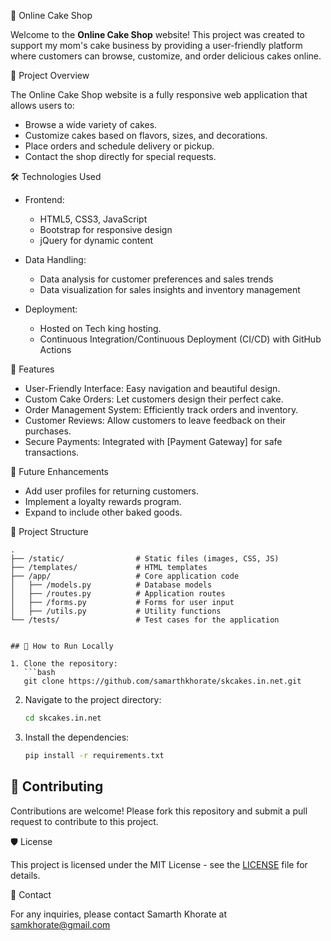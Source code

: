  🍰 Online Cake Shop

Welcome to the **Online Cake Shop** website! This project was created to support my mom's cake business by providing a user-friendly platform where customers can browse, customize, and order delicious cakes online.

🎂 Project Overview

The Online Cake Shop website is a fully responsive web application that allows users to:

- Browse a wide variety of cakes.
- Customize cakes based on flavors, sizes, and decorations.
- Place orders and schedule delivery or pickup.
- Contact the shop directly for special requests.

 🛠️ Technologies Used

- Frontend:
  - HTML5, CSS3, JavaScript
  - Bootstrap for responsive design
  - jQuery for dynamic content

- Data Handling:
  - Data analysis for customer preferences and sales trends
  - Data visualization for sales insights and inventory management

- Deployment:
  - Hosted on Tech king hosting.
  - Continuous Integration/Continuous Deployment (CI/CD) with GitHub Actions

🚀 Features

- User-Friendly Interface: Easy navigation and beautiful design.
- Custom Cake Orders: Let customers design their perfect cake.
- Order Management System: Efficiently track orders and inventory.
- Customer Reviews: Allow customers to leave feedback on their purchases.
- Secure Payments: Integrated with [Payment Gateway] for safe transactions.

 🌟 Future Enhancements

- Add user profiles for returning customers.
- Implement a loyalty rewards program.
- Expand to include other baked goods.

 📂 Project Structure

```
.
├── /static/                # Static files (images, CSS, JS)
├── /templates/             # HTML templates
├── /app/                   # Core application code
│   ├── /models.py          # Database models
│   ├── /routes.py          # Application routes
│   ├── /forms.py           # Forms for user input
│   ├── /utils.py           # Utility functions
└── /tests/                 # Test cases for the application


## 📝 How to Run Locally

1. Clone the repository:
   ```bash
   git clone https://github.com/samarthkhorate/skcakes.in.net.git
   ```
2. Navigate to the project directory:
   ```bash
   cd skcakes.in.net
   ```
3. Install the dependencies:
   ```bash
   pip install -r requirements.txt
   ```


## 💌 Contributing

Contributions are welcome! Please fork this repository and submit a pull request to contribute to this project.

🛡️ License

This project is licensed under the MIT License - see the [LICENSE](LICENSE) file for details.

 📧 Contact

For any inquiries, please contact Samarth Khorate at samkhorate@gmail.com


